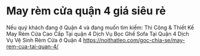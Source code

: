 # May rèm cửa quận 4 giá siêu rẻ
Nếu quý khách đang ở Quận 4 và đang muốn tìm kiếm:  Thi Công &amp; Thiết Kế May Rèm Cửa Cao Cấp Tại quận 4 Dịch Vụ Bọc Ghế Sofa Tại Quận 4 Dịch Vụ Vệ Sinh Rèm Cửa ở Quận 4  https://noithatleo.com/goc-chia-se/may-rem-cua-tai-quan-4/
